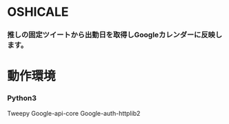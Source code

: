 OSHICALE
===
### 推しの固定ツイートから出勤日を取得しGoogleカレンダーに反映します。
# 動作環境
### Python3
Tweepy
Google-api-core
Google-auth-httplib2

